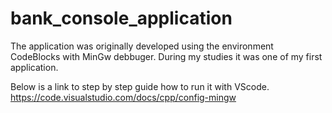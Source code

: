 # bank_console_application

The application was originally developed using the environment CodeBlocks with MinGw debbuger.
During my studies it was one of my first application.

Below is a link to step by step guide how to run it with VScode.
https://code.visualstudio.com/docs/cpp/config-mingw
